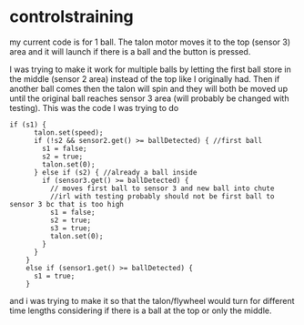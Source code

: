 # controlstraining

my current code is for 1 ball. The talon motor moves it to the top (sensor 3) area and it will launch if there is a ball and the button is pressed.

I was trying to make it work for multiple balls by letting the first ball store in the middle (sensor 2 area) instead of the top like I originally had. Then if another ball comes then the talon will spin and they will both be moved up until the original ball reaches sensor 3 area (will probably be changed with testing). 
This was the code I was trying to do

```
if (s1) {
      talon.set(speed);
      if (!s2 && sensor2.get() >= ballDetected) { //first ball
        s1 = false;
        s2 = true;
        talon.set(0);
      } else if (s2) { //already a ball inside
        if (sensor3.get() >= ballDetected) { 
          // moves first ball to sensor 3 and new ball into chute
          //irl with testing probably should not be first ball to sensor 3 bc that is too high
          s1 = false;
          s2 = true;
          s3 = true;
          talon.set(0);
        }
      }
    }
    else if (sensor1.get() >= ballDetected) {
      s1 = true;
    }
```
 
 and i was trying to make it so that the talon/flywheel would turn for different time lengths considering if there is a ball at the top or only the middle.
